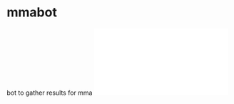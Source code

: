 # mmabot
bot to gather results for mma
![SRS](file:///Users/shanemiller/Downloads/SRS_SM_2020_FGCU_1%20%281%29.pdf)
